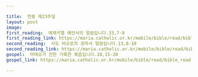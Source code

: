 ```yaml
---

title:  연중 제23주일
layout: post 
image:  
first_reading:  에제키엘 예언서의 말씀입니다.33,7-9
first_reading_link: https://maria.catholic.or.kr/mobile/bible/read/bible_read.asp?m=1&n=133&p=37
second_reading:  사도 바오로의 로마서 말씀입니다.13,8-10
second_reading_link: https://maria.catholic.or.kr/mobile/bible/read/bible_read.asp?m=2&n=152&p=8
gospel:  마태오가 전한 거룩한 복음입니다.18,15-20
gospel_link: https://maria.catholic.or.kr/mobile/bible/read/bible_read.asp?m=2&n=150&p=11

---
```


